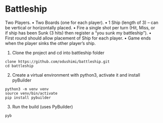 # Battleship

Two Players. • Two Boards (one for each player). • 1 Ship (length of 3) – can be vertical or horizontally placed. • Fire a single shot per turn (Hit, Miss, or if ship has been Sunk (3 hits) then register a “you sunk my battleship”). • First round should allow placement of Ship for each player. • Game ends when the player sinks the other player’s ship.

1. Clone the project and cd into battleship folder
  ```
  clone https://github.com/odushimi/battleship.git
  cd battleship
  ```
2. Create a virtual environment with python3, activate it and install pyBuilder
  ```
  python3 -m venv venv
  source venv/bin/activate
  pip install pybuilder
  ```
  
3. Run the build (uses PyBuilder)
 ```
 pyb
 ```
 
 
 
 

